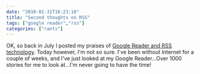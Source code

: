 ```yaml
---
date: "2010-01-31T16:23:10"
title: "Second thoughts on RSS"
tags: ["google reader","rss"]
categories: ["rants"]
---
```


OK, so back in July I posted my praises of [Google Reader and RSS technology][1].  Today however, I'm not so sure.  I've been without Internet for a couple of weeks, and I've just looked at my Google Reader...Over 1000 stories for me to look at...I'm never going to have the time!

  [1]: http://www.blog.hashbang0.com/2009/07/23/rss-google-reader/
